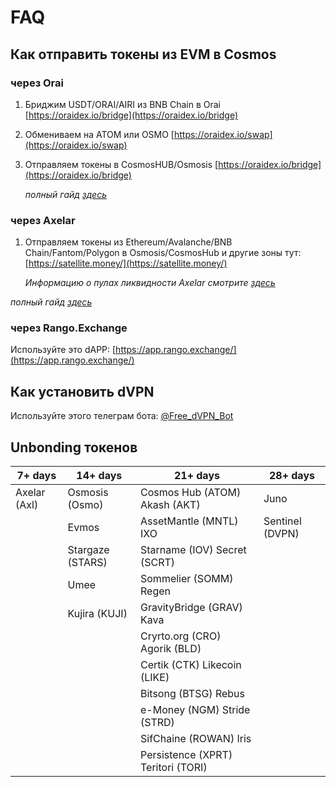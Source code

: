 # FAQ

## Как отправить токены из EVM в Cosmos

### через Orai

1. Бриджим USDT/ORAI/AIRI из BNB Chain в Orai [https://oraidex.io/bridge](https://oraidex.io/bridge)
2. Обмениваем на ATOM или OSMO [https://oraidex.io/swap](https://oraidex.io/swap)
3.  Отправляем токены в CosmosHUB/Osmosis [https://oraidex.io/bridge](https://oraidex.io/bridge)

    _полный гайд_ [_здесь_](https://teletype.in/@creeptah/BSCtoCosmos)

### через Axelar

1.  Отправляем токены из Ethereum/Avalanche/BNB Chain/Fantom/Polygon в Osmosis/CosmosHub и другие зоны тут: [https://satellite.money/](https://satellite.money/)

    _Информацию о пулах ликвидности Axelar смотрите_ [_здесь_](https://axelar.network/blog/liquidity-pools-for-bridged-assets-via-axelar)

_полный гайд_ [_здесь_](https://teletype.in/@creeptah/evm\_to\_cosmos\_2)

### через Rango.Exchange

Используйте это dAPP: [https://app.rango.exchange/](https://app.rango.exchange/)

## Как установить dVPN

Используйте этого телеграм бота: [@Free\_dVPN\_Bot](https://t.me/@Free\_dVPN\_Bot)

## Unbonding токенов&#x20;

| 7+ days      |   14+ days       |                                    21+ days                | 28+ days        |
| ------------ | ---------------- | ---------------------------------------------------------- | --------------- |
| Axelar (Axl) | Osmosis (Osmo)   | Cosmos Hub (ATOM)                  Akash (AKT)             | Juno            |
|              | Evmos            |   AssetMantle (MNTL)                       IXO             | Sentinel (DVPN) |
|              | Stargaze (STARS) |       Starname (IOV)                     Secret (SCRT)     |                 |
|              | Umee             |    Sommelier (SOMM)                       Regen            |                 |
|              | Kujira (KUJI)    |   GravityBridge (GRAV)                      Kava           |                 |
|              |                  |       Cryrto.org (CRO)                   Agorik (BLD)      |                 |
|              |                  |            Certik (CTK)                    Likecoin (LIKE) |                 |
|              |                  |         Bitsong (BTSG)                         Rebus       |                 |
|              |                  |         e-Money (NGM)                  Stride (STRD)       |                 |
|              |                  |      SifChaine (ROWAN)                        Iris         |                 |
|              |                  |       Persistence (XPRT)                Teritori (TORI)    |                 |
